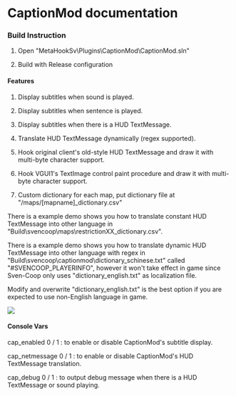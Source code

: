 # CaptionMod documentation

### Build Instruction

1. Open "MetaHookSv\Plugins\CaptionMod\CaptionMod.sln"

2. Build with Release configuration

#### Features

1. Display subtitles when sound is played.

2. Display subtitles when sentence is played.

3. Display subtitles when there is a HUD TextMessage.

4. Translate HUD TextMessage dynamically (regex supported).

5. Hook original client's old-style HUD TextMessage and draw it with multi-byte character support.

6. Hook VGUI1's TextImage control paint procedure and draw it with multi-byte character support.

7. Custom dictionary for each map, put dictionary file at "/maps/[mapname]_dictionary.csv"

There is a example demo shows you how to translate constant HUD TextMessage into other language in "Build\svencoop\maps\restrictionXX_dictionary.csv".

There is a example demo shows you how to translate dynamic HUD TextMessage into other language with regex in "Build\svencoop\captionmod\dictionary_schinese.txt" called "#SVENCOOP_PLAYERINFO", however it won't take effect in game since Sven-Coop only uses "dictionary_english.txt" as localization file.

Modify and overwrite "dictionary_english.txt" is the best option if you are expected to use non-English language in game.

![](https://github.com/hzqst/MetaHookSv/raw/main/img/1.png)

#### Console Vars

cap_enabled 0 / 1 : to enable or disable CaptionMod's subtitle display.

cap_netmessage 0 / 1 : to enable or disable CaptionMod's HUD TextMessage translation.

cap_debug 0 / 1 : to output debug message when there is a HUD TextMessage or sound playing.
